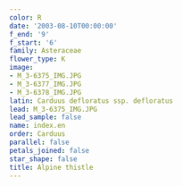 ```yaml
---
color: R
date: '2003-08-10T00:00:00'
f_end: '9'
f_start: '6'
family: Asteraceae
flower_type: K
image:
- M_3-6375_IMG.JPG
- M_3-6377_IMG.JPG
- M_3-6378_IMG.JPG
latin: Carduus defloratus ssp. defloratus
lead: M_3-6375_IMG.JPG
lead_sample: false
name: index.en
order: Carduus
parallel: false
petals_joined: false
star_shape: false
title: Alpine thistle
---
```

